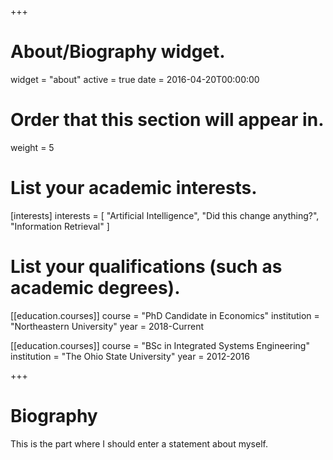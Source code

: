 +++
# About/Biography widget.
widget = "about"
active = true
date = 2016-04-20T00:00:00

# Order that this section will appear in.
weight = 5

# List your academic interests.
[interests]
  interests = [
    "Artificial Intelligence",
    "Did this change anything?",
    "Information Retrieval"
  ]

# List your qualifications (such as academic degrees).
[[education.courses]]
  course = "PhD Candidate in Economics"
  institution = "Northeastern University"
  year = 2018-Current

[[education.courses]]
  course = "BSc in Integrated Systems Engineering"
  institution = "The Ohio State University"
  year = 2012-2016


 
+++

# Biography

This is the part where I should enter a statement about myself.

